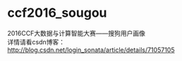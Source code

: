 # ccf2016_sougou
2016CCF大数据与计算智能大赛——搜狗用户画像
<br>详情请看csdn博客：http://blog.csdn.net/login_sonata/article/details/71057105
